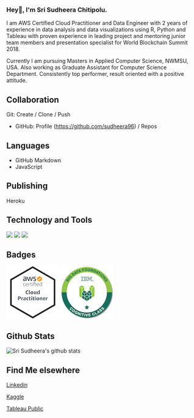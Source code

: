 ### Hey👋, I'm Sri Sudheera Chitipolu.

I am AWS Certified Cloud Practitioner and Data Engineer with 2 years of experience in data analysis and data visualizations using R, Python and Tableau with proven experience in leading project and mentoring junior team members and presentation specialist for World Blockchain Summit 2018.

Currently I am pursuing Masters in Applied Computer Science, NWMSU, USA. Also working as Graduate Assistant for Computer Science Department. Consistently top performer, result oriented with a positive attitude.

<!--
**sudheera96/sudheera96** is a ✨ _special_ ✨ repository because its `README.md` (this file) appears on your GitHub profile.

Here are some ideas to get you started:

- 🔭 I’m currently working on ...
- 🌱 I’m currently learning ...
- 👯 I’m looking to collaborate on ...
- 🤔 I’m looking for help with ...
- 💬 Ask me about ...
- 📫 How to reach me: ...
- 😄 Pronouns: ...
- ⚡ Fun fact: ...
-->
## Collaboration
Git: Create / Clone / Push
* GitHub: Profile (https://github.com/sudheera96) / Repos

## Languages

* GitHub Markdown
* JavaScript

## Publishing
Heroku

## Technology and Tools
![](https://img.shields.io/badge/Code-Python-informational?style=flat&logo=python&logoColor=white&color=2bbc8a)
![](https://img.shields.io/badge/Code-R-informational?style=flat&logo=r&logoColor=white&color=2bbc8a)
![](https://img.shields.io/badge/Visualization-Tableau-informational?style=flat&logo=tableau&logoColor=white&color=2bbc8a)

## Badges

![AWS Cloud Practitioner](https://raw.githubusercontent.com/sudheera96/badges/main/aws-certified-cloud-practitioner.png)  ![IBM Bigdata Fundamentals](https://raw.githubusercontent.com/sudheera96/badges/main/big-data-foundations-level-1.png)

## Github Stats

![Sri Sudheera's github stats](https://github-readme-stats.vercel.app/api?username=sudheera96&show_icons=true&theme=radical)


## Find Me elsewhere

[Linkedin](https://www.linkedin.com/in/sri-sudheera-chitipolu/)

[Kaggle](https://www.kaggle.com/srisudheera)

[Tableau Public](https://public.tableau.com/profile/sri1483#!/)
